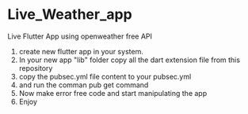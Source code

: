 # Live_Weather_app
Live Flutter App using openweather free API
1. create new flutter app in your system.
2. In your new app "lib" folder copy all the dart extension file from this repository
3. copy the pubsec.yml file content to your pubsec.yml
4. and run the comman pub get command
5. Now make error free code and start manipulating the app
6. Enjoy
